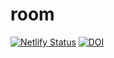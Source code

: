 
# room

<!-- badges: start -->
[![Netlify Status](https://api.netlify.com/api/v1/badges/a84d9620-e9d4-46de-85ac-8ddf078ea7bb/deploy-status)](https://app.netlify.com/sites/laughing-goldberg-7dc1b3/deploys)
[![DOI](https://zenodo.org/badge/135036494.svg)](https://zenodo.org/badge/latestdoi/135036494)
<!-- badges: end -->

